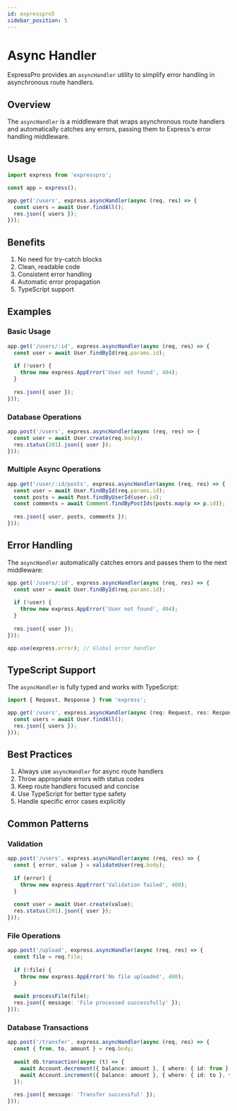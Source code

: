 ```yaml
---
id: expresspro5
sidebar_position: 5
---
```

# Async Handler

ExpressPro provides an `asyncHandler` utility to simplify error handling in asynchronous route handlers.

## Overview

The `asyncHandler` is a middleware that wraps asynchronous route handlers and automatically catches any errors, passing them to Express's error handling middleware.

## Usage

```typescript
import express from 'expresspro';

const app = express();

app.get('/users', express.asyncHandler(async (req, res) => {
  const users = await User.findAll();
  res.json({ users });
}));
```

## Benefits

1. No need for try-catch blocks
2. Clean, readable code
3. Consistent error handling
4. Automatic error propagation
5. TypeScript support

## Examples

### Basic Usage

```typescript
app.get('/users/:id', express.asyncHandler(async (req, res) => {
  const user = await User.findById(req.params.id);
  
  if (!user) {
    throw new express.AppError('User not found', 404);
  }
  
  res.json({ user });
}));
```

### Database Operations

```typescript
app.post('/users', express.asyncHandler(async (req, res) => {
  const user = await User.create(req.body);
  res.status(201).json({ user });
}));
```

### Multiple Async Operations

```typescript
app.get('/user/:id/posts', express.asyncHandler(async (req, res) => {
  const user = await User.findById(req.params.id);
  const posts = await Post.findByUserId(user.id);
  const comments = await Comment.findByPostIds(posts.map(p => p.id));
  
  res.json({ user, posts, comments });
}));
```

## Error Handling

The `asyncHandler` automatically catches errors and passes them to the next middleware:

```typescript
app.get('/users/:id', express.asyncHandler(async (req, res) => {
  const user = await User.findById(req.params.id);
  
  if (!user) {
    throw new express.AppError('User not found', 404);
  }
  
  res.json({ user });
}));

app.use(express.error); // Global error handler
```

## TypeScript Support

The `asyncHandler` is fully typed and works with TypeScript:

```typescript
import { Request, Response } from 'express';

app.get('/users', express.asyncHandler(async (req: Request, res: Response) => {
  const users = await User.findAll();
  res.json({ users });
}));
```

## Best Practices

1. Always use `asyncHandler` for async route handlers
2. Throw appropriate errors with status codes
3. Keep route handlers focused and concise
4. Use TypeScript for better type safety
5. Handle specific error cases explicitly

## Common Patterns

### Validation

```typescript
app.post('/users', express.asyncHandler(async (req, res) => {
  const { error, value } = validateUser(req.body);
  
  if (error) {
    throw new express.AppError('Validation failed', 400);
  }
  
  const user = await User.create(value);
  res.status(201).json({ user });
}));
```

### File Operations

```typescript
app.post('/upload', express.asyncHandler(async (req, res) => {
  const file = req.file;
  
  if (!file) {
    throw new express.AppError('No file uploaded', 400);
  }
  
  await processFile(file);
  res.json({ message: 'File processed successfully' });
}));
```

### Database Transactions

```typescript
app.post('/transfer', express.asyncHandler(async (req, res) => {
  const { from, to, amount } = req.body;
  
  await db.transaction(async (t) => {
    await Account.decrement({ balance: amount }, { where: { id: from }, transaction: t });
    await Account.increment({ balance: amount }, { where: { id: to }, transaction: t });
  });
  
  res.json({ message: 'Transfer successful' });
}));
``` 